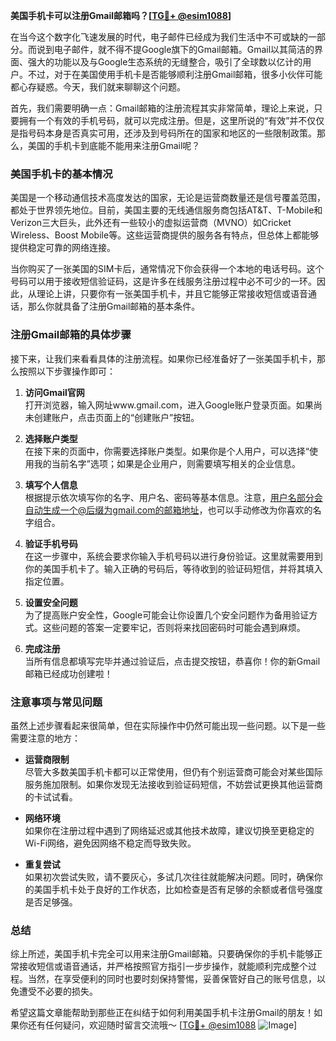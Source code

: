 **美国手机卡可以注册Gmail邮箱吗？[[TG💪+ @esim1088](https://t.me/s/esim1088)]**

在当今这个数字化飞速发展的时代，电子邮件已经成为我们生活中不可或缺的一部分。而说到电子邮件，就不得不提Google旗下的Gmail邮箱。Gmail以其简洁的界面、强大的功能以及与Google生态系统的无缝整合，吸引了全球数以亿计的用户。不过，对于在美国使用手机卡是否能够顺利注册Gmail邮箱，很多小伙伴可能都心存疑惑。今天，我们就来聊聊这个问题。

首先，我们需要明确一点：Gmail邮箱的注册流程其实非常简单，理论上来说，只要拥有一个有效的手机号码，就可以完成注册。但是，这里所说的“有效”并不仅仅是指号码本身是否真实可用，还涉及到号码所在的国家和地区的一些限制政策。那么，美国的手机卡到底能不能用来注册Gmail呢？

### 美国手机卡的基本情况

美国是一个移动通信技术高度发达的国家，无论是运营商数量还是信号覆盖范围，都处于世界领先地位。目前，美国主要的无线通信服务商包括AT&T、T-Mobile和Verizon三大巨头，此外还有一些较小的虚拟运营商（MVNO）如Cricket Wireless、Boost Mobile等。这些运营商提供的服务各有特点，但总体上都能够提供稳定可靠的网络连接。

当你购买了一张美国的SIM卡后，通常情况下你会获得一个本地的电话号码。这个号码可以用于接收短信验证码，这是许多在线服务注册过程中必不可少的一环。因此，从理论上讲，只要你有一张美国手机卡，并且它能够正常接收短信或语音通话，那么你就具备了注册Gmail邮箱的基本条件。

### 注册Gmail邮箱的具体步骤

接下来，让我们来看看具体的注册流程。如果你已经准备好了一张美国手机卡，那么按照以下步骤操作即可：

1. **访问Gmail官网**  
   打开浏览器，输入网址www.gmail.com，进入Google账户登录页面。如果尚未创建账户，点击页面上的“创建账户”按钮。

2. **选择账户类型**  
   在接下来的页面中，你需要选择账户类型。如果你是个人用户，可以选择“使用我的当前名字”选项；如果是企业用户，则需要填写相关的企业信息。

3. **填写个人信息**  
   根据提示依次填写你的名字、用户名、密码等基本信息。注意，用户名部分会自动生成一个@后缀为gmail.com的邮箱地址，也可以手动修改为你喜欢的名字组合。

4. **验证手机号码**  
   在这一步骤中，系统会要求你输入手机号码以进行身份验证。这里就需要用到你的美国手机卡了。输入正确的号码后，等待收到的验证码短信，并将其填入指定位置。

5. **设置安全问题**  
   为了提高账户安全性，Google可能会让你设置几个安全问题作为备用验证方式。这些问题的答案一定要牢记，否则将来找回密码时可能会遇到麻烦。

6. **完成注册**  
   当所有信息都填写完毕并通过验证后，点击提交按钮，恭喜你！你的新Gmail邮箱已经成功创建啦！

### 注意事项与常见问题

虽然上述步骤看起来很简单，但在实际操作中仍然可能出现一些问题。以下是一些需要注意的地方：

- **运营商限制**  
  尽管大多数美国手机卡都可以正常使用，但仍有个别运营商可能会对某些国际服务施加限制。如果你发现无法接收到验证码短信，不妨尝试更换其他运营商的卡试试看。

- **网络环境**  
  如果你在注册过程中遇到了网络延迟或其他技术故障，建议切换至更稳定的Wi-Fi网络，避免因网络不稳定而导致失败。

- **重复尝试**  
  如果初次尝试失败，请不要灰心，多试几次往往就能解决问题。同时，确保你的美国手机卡处于良好的工作状态，比如检查是否有足够的余额或者信号强度是否足够强。

### 总结

综上所述，美国手机卡完全可以用来注册Gmail邮箱。只要确保你的手机卡能够正常接收短信或语音通话，并严格按照官方指引一步步操作，就能顺利完成整个过程。当然，在享受便利的同时也要时刻保持警惕，妥善保管好自己的账号信息，以免遭受不必要的损失。

希望这篇文章能帮助到那些正在纠结于如何利用美国手机卡注册Gmail的朋友！如果你还有任何疑问，欢迎随时留言交流哦～ [[TG💪+ @esim1088](https://t.me/s/esim1088) ![Image](https://i.postimg.cc/4NQfJmqS/Snipaste-2025-05-13-00-14-12.png)]